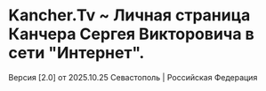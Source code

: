# Kancher.Tv ~ Личная страница Канчера Сергея Викторовича в сети "Интернет".
Версия [2.0] от 2025.10.25 Севастополь | Российская Федерация
